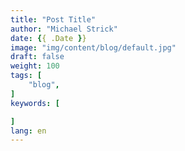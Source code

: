 ```yaml
---
title: "Post Title"
author: "Michael Strick"
date: {{ .Date }}
image: "img/content/blog/default.jpg"
draft: false
weight: 100
tags: [
    "blog",
]
keywords: [

]
lang: en
---
```


